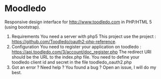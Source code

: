 # Moodledo
Responsive design interface for http://www.toodledo.com in PHP/HTML 5 (using bootstrap).

1. Requirements
You need a server with php5
This project use the project : https://github.com/Toodledo/oauth2-php-reference.
2. Configuration
You need to register your application on toodledo : https://api.toodledo.com/3/account/doc_register.php
The redirect URI should be the URL to the index.php file.
You need to define your toodledo client id and secret in the file toodledo_oauth2.php
3. Got an error ? Need help ? You found a bug ?
Open an issue, I will do my best.


